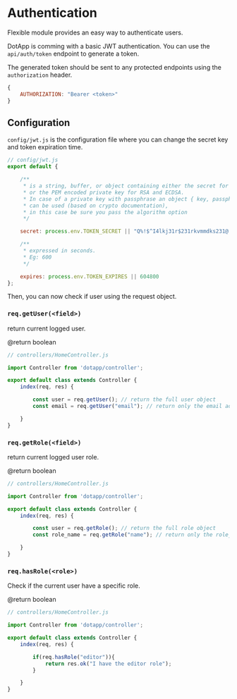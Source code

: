 # Authentication

Flexible module provides an easy way to authenticate users.

DotApp is comming with a basic JWT authentication. You can use the `api/auth/token` endpoint to generate a token.

The generated token should be sent to any protected endpoints using the `authorization` header.

``` javascript
{
    AUTHORIZATION: "Bearer <token>"
}
```

## Configuration

`config/jwt.js` is the configuration file where you can change the secret key and token expiration time.


``` javascript
// config/jwt.js
export default {

    /**
     * is a string, buffer, or object containing either the secret for HMAC algorithms
     * or the PEM encoded private key for RSA and ECDSA.
     * In case of a private key with passphrase an object { key, passphrase }
     * can be used (based on crypto documentation),
     * in this case be sure you pass the algorithm option
     */

    secret: process.env.TOKEN_SECRET || "Q%!$^I4lkj31r$231rkvmmdks231@!$!RFsaf",

    /**
     * expressed in seconds.
     * Eg: 600
     */

    expires: process.env.TOKEN_EXPIRES || 604800
};

```

Then, you can now check if user using the request object.


### `req.getUser(<field>)`

return current logged user.

@return boolean


``` javascript
// controllers/HomeController.js

import Controller from 'dotapp/controller';

export default class extends Controller {
    index(req, res) {

        const user = req.getUser(); // return the full user object
        const email = req.getUser("email"); // return only the email address

    }
}
```

### `req.getRole(<field>)`

return current logged user role.

@return boolean


``` javascript
// controllers/HomeController.js

import Controller from 'dotapp/controller';

export default class extends Controller {
    index(req, res) {

        const user = req.getRole(); // return the full role object
        const role_name = req.getRole("name"); // return only the role_name

    }
}
```

### `req.hasRole(<role>)`

Check if the current user have a specific role.

@return boolean


``` javascript
// controllers/HomeController.js

import Controller from 'dotapp/controller';

export default class extends Controller {
    index(req, res) {

        if(req.hasRole("editor")){
            return res.ok("I have the editor role");
        }

    }
}
```





